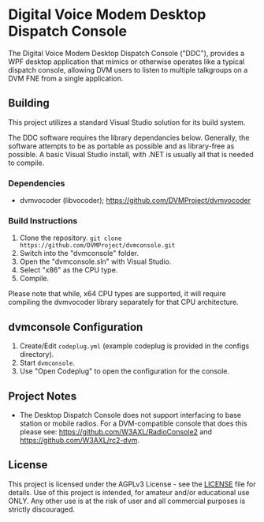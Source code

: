 # Digital Voice Modem Desktop Dispatch Console

The Digital Voice Modem Desktop Dispatch Console ("DDC"), provides a WPF desktop application that mimics or otherwise operates like a typical dispatch console, allowing
DVM users to listen to multiple talkgroups on a DVM FNE from a single application.

## Building

This project utilizes a standard Visual Studio solution for its build system.

The DDC software requires the library dependancies below. Generally, the software attempts to be as portable as possible and as library-free as possible. A basic Visual Studio install, with .NET is usually all that is needed to compile.

### Dependencies

- dvmvocoder (libvocoder); https://github.com/DVMProject/dvmvocoder

### Build Instructions

1. Clone the repository. `git clone https://github.com/DVMProject/dvmconsole.git`
2. Switch into the "dvmconsole" folder.
3. Open the "dvmconsole.sln" with Visual Studio.
4. Select "x86" as the CPU type.
5. Compile.

Please note that while, x64 CPU types are supported, it will require compiling the dvmvocoder library separately for that CPU architecture.

## dvmconsole Configuration

1. Create/Edit `codeplug.yml` (example codeplug is provided in the configs directory).
2. Start `dvmconsole`.
3. Use "Open Codeplug" to open the configuration for the console.

## Project Notes

- The Desktop Dispatch Console does not support interfacing to base station or mobile radios. For a DVM-compatible console that does this please see: https://github.com/W3AXL/RadioConsole2 and  https://github.com/W3AXL/rc2-dvm.

## License

This project is licensed under the AGPLv3 License - see the [LICENSE](LICENSE) file for details. Use of this project is intended, for amateur and/or educational use ONLY. Any other use is at the risk of user and all commercial purposes is strictly discouraged.
